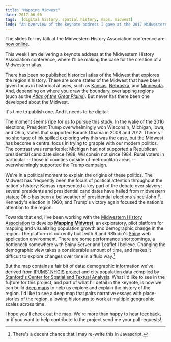 ```yaml
---
title: "Mapping Midwest"
date: 2017-06-06
tags:  [digital history, spatial history, maps, midwest] 
lede: "An overview of the keynote address I gave at the 2017 Midwestern History Conference."
---
```


<aside class="posted">
The slides for my talk at the Midwestern History Association conference are <a href="http://jasonheppler.org/presentations/keynote_mha/">now online</a>.
</aside>

This week I am delivering a keynote address at the Midwestern History Association conference, where I'll be making the case for the creation of a Midwestern atlas.

There has been no published historical atlas of the Midwest that explores the region's history. There are some states of the Midwest that have been given focus in historical atlases, such as [Kansas](https://www.amazon.com/Historical-Atlas-Kansas-Homer-Socolofsky/dp/0806124857), [Nebraska](https://www.amazon.com/Atlas-Nebraska-J-Clark-Archer/dp/080324939X/ref=sr_1_1?s=books&ie=UTF8&qid=1496800454&sr=1-1&keywords=historical+atlas+nebraska), and [Minnesota](https://www.amazon.com/Minnesota-Map-Historical-David-Lanegran/dp/0873515935/ref=sr_1_4?s=books&ie=UTF8&qid=1496800473&sr=1-4&keywords=historical+atlas+midwest). And, depending on where you draw the boundary, overlapping regions (such as the *[Atlas of the Great Plains](http://www.unl.edu/plains/publications/atlas.shtml)*). But never has there been one developed about the Midwest.

It's time to publish one. And it needs to be digital.

The moment seems ripe for us to pursue this study. In the wake of the 2016 elections, President Trump overwhelmingly won Wisconsin, Michigan, Iowa, and Ohio, states that supported Barack Obama in 2008 and 2012. There's [no](https://fivethirtyeight.com/features/the-rust-belt-elevated-trump-but-its-electoral-power-is-dwindling/) [shortage](https://fivethirtyeight.com/features/its-not-all-about-clinton-the-midwest-was-getting-redder-before-2016/) of [ink](https://www.nytimes.com/2017/01/05/opinion/why-rural-america-voted-for-trump.html?mcubz=2&_r=0) [spilled](https://www.nytimes.com/interactive/2016/11/08/us/elections/how-trump-pushed-the-election-map-to-the-right.html?mcubz=2) exploring why this was the case, but the Midwest has become a central focus in trying to grapple with our modern politics. The contrast was remarkable: Michigan had not supported a Republican presidential candidate since 1988, Wisconsin not since 1984. Rural voters in particular -- those in counties outside of metropolitan areas -- overwhelmingly supported the Trump campaign.

We're in a political moment to explain the origins of these politics. The Midwest has frequently been the focus of political attention throughout the nation's history: Kansas represented a key part of the debate over slavery; several presidents and presidential candidates have hailed from midwestern states; Ohio has been a bellweather of presidential elections since John F. Kennedy's election in 1960; and Trump's victory again focused the nation's attention to the region. 

Towards that end, I've been working with the [Midwestern History Association](http://www.midwesternhistory.com/) to develop **[Mapping Midwest](http://165.227.4.129:3838/midwest/)**, an exploratory, pilot platform for mapping and visualizing population growth and demographic change in the region. The platform is currently built with R and RStudio's [Shiny](https://shiny.rstudio.com/) web application environment. There are some performance shortcomings, a bottleneck somewhere with Shiny Server and Leaflet I believe. Changing the demographic view takes a considerable amount of time, and makes it difficult to explore changes over time in a fluid way.[^1] 

But the map contains a fair bit of data: demographic information we've derived from [IPUMS' NHGIS project](https://www.nhgis.org/) and city population data compiled by [Stanford's Center for Spatial and Textual Analysis](https://github.com/cestastanford/historical-us-city-populations). What I'd like to see in the fu[ture for this project, and part of what I'll detail in the keynote, is how we can build [deep maps](https://en.wikipedia.org/wiki/Deep_map) to help us explore and explain the history of the region. I'd like to see a deep map that pairs narrative essays with place-stories of the region, allowing historians to work at multiple geographic scales across time. 

I hope you'll [check out the map](http://165.227.4.129:3838/midwest/). We're more than happy to [hear feedback](https://github.com/hepplerj/midwest-map-population), or if you want to help contribute to the project send me your pull requests! 

[^1]: There's a decent chance that I may re-write this in Javascript. 
